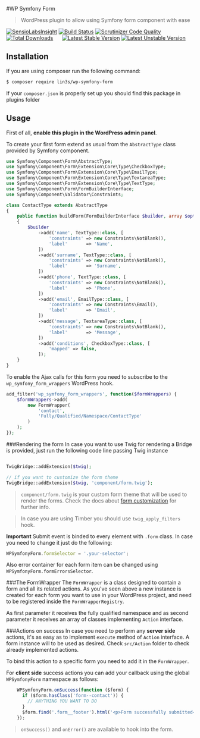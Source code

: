 #WP Symfony Form
> WordPress plugin to allow using Symfony form component with ease

[![SensioLabsInsight](https://insight.sensiolabs.com/projects/789d1ec9-6a7d-4b06-b55a-77b3d081cedc/mini.png)](https://insight.sensiolabs.com/projects/789d1ec9-6a7d-4b06-b55a-77b3d081cedc)
[![Build Status](https://travis-ci.org/LIN3S/WPSymfonyForm.svg?branch=master)](https://travis-ci.org/LIN3S/WPSymfonyForm)
[![Scrutinizer Code Quality](https://scrutinizer-ci.com/g/LIN3S/WPSymfonyForm/badges/quality-score.png?b=master)](https://scrutinizer-ci.com/g/LIN3S/WPSymfonyForm/?branch=master)
[![Total Downloads](https://poser.pugx.org/lin3s/wp-symfony-form/downloads)](https://packagist.org/packages/lin3s/wp-symfony-form)
&nbsp;&nbsp;&nbsp;&nbsp;
[![Latest Stable Version](https://poser.pugx.org/lin3s/wp-symfony-form/v/stable.svg)](https://packagist.org/packages/lin3s/wp-symfony-form)
[![Latest Unstable Version](https://poser.pugx.org/lin3s/wp-symfony-form/v/unstable.svg)](https://packagist.org/packages/lin3s/wp-symfony-form)
 
## Installation
If you are using composer run the following command:
```bash
$ composer require lin3s/wp-symfony-form
```

If your `composer.json` is properly set up you should find this package in plugins folder

## Usage
First of all, **enable this plugin in the WordPress admin panel**.

To create your first form extend as usual from the `AbstractType` class provided by Symfony component.
```php
use Symfony\Component\Form\AbstractType;
use Symfony\Component\Form\Extension\Core\Type\CheckboxType;
use Symfony\Component\Form\Extension\Core\Type\EmailType;
use Symfony\Component\Form\Extension\Core\Type\TextareaType;
use Symfony\Component\Form\Extension\Core\Type\TextType;
use Symfony\Component\Form\FormBuilderInterface;
use Symfony\Component\Validator\Constraints;

class ContactType extends AbstractType
{
    public function buildForm(FormBuilderInterface $builder, array $options)
    {
        $builder
            ->add('name', TextType::class, [
                'constraints' => new Constraints\NotBlank(),
                'label'       => 'Name',
            ])
            ->add('surname', TextType::class, [
                'constraints' => new Constraints\NotBlank(),
                'label'       => 'Surname',
            ])
            ->add('phone', TextType::class, [
                'constraints' => new Constraints\NotBlank(),
                'label'       => 'Phone',
            ])
            ->add('email', EmailType::class, [
                'constraints' => new Constraints\Email(),
                'label'       => 'Email',
            ])
            ->add('message', TextareaType::class, [
                'constraints' => new Constraints\NotBlank(),
                'label'       => 'Message',
            ])
            ->add('conditions', CheckboxType::class, [
                'mapped' => false,
            ]);
    }
}
``` 

To enable the Ajax calls for this form you need to subscribe to the `wp_symfony_form_wrappers` WordPress hook.
```php
add_filter('wp_symfony_form_wrappers', function($formWrappers) {
    $formWrappers->add(
        new FormWrapper(
            'contact',
            'Fully/Qualified/Namespace/ContactType'
        )
    );
});
```


###Rendering the form
In case you want to use Twig for rendering a Bridge is provided, just run the following code line passing Twig instance
```php

TwigBridge::addExtension($twig);

// if you want to customize the form theme
TwigBridge::addExtension($twig, 'component/form.twig');
```

> `component/form.twig` is your custom form theme that will be used to render the forms. Check the docs about 
[form customization](http://symfony.com/doc/current/cookbook/form/form_customization.html#what-are-form-themes) for
further info.

> In case you are using Timber you should use `twig_apply_filters` hook.

**Important** Submit event is binded to every element with `.form` class. In case you need to change it just do the following:
```js
WPSymfonyForm.formSelector = '.your-selector';
```

Also error container for each form item can be changed using `WPSymfonyForm.formErrorsSelector`.

###The FormWrapper
The `FormWrapper` is a class designed to contain a form and all its related actions. As you've seen above a new instance is 
created for each form you want to use in your WordPress project, and need to be registered inside the
`FormWrapperRegistry`.

As first parameter it receives the fully qualified namespace and as second parameter it receives an array of classes
implementing `Action` interface.

###Actions on success
In case you need to perform any **server side** actions, it's as easy as to implement `execute` method of `Action` interface.
A form instance will to be used as desired. Check `src/Action` folder to check already implemented actions.

To bind this action to a specific form you need to add it in the `FormWrapper`.

For **client side** success actions you can add your callback using the global `WPSymfonyForm` namespace as follows:
```js
    WPSymfonyForm.onSuccess(function ($form) {
      if ($form.hasClass('form--contact')) {
        // ANYTHING YOU WANT TO DO 
      }
      $form.find('.form__footer').html('<p>Form successfully submitted</p>');
    });
```
> `onSuccess()` and `onError()` are available to hook into the form.
